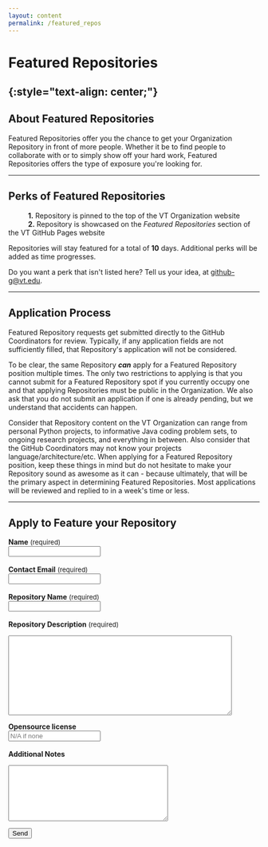 ```yaml
---
layout: content
permalink: /featured_repos
---
```


# **Featured Repositories**
{:style="text-align: center;"}  
---

## **About Featured Repositories**  

Featured Repositories offer you the chance to get your Organization Repository in front of more people. Whether it be to find people to collaborate with or to simply show off your hard work, Featured Repositories offers the type of exposure you're looking for.  

---  

## **Perks of Featured Repositories**  
&nbsp;&nbsp;&nbsp;&nbsp;&nbsp;&nbsp;&nbsp;&nbsp;&nbsp;&nbsp;**1.** Repository is pinned to the top of the VT Organization website  
&nbsp;&nbsp;&nbsp;&nbsp;&nbsp;&nbsp;&nbsp;&nbsp;&nbsp;&nbsp;**2.** Repository is showcased on the *Featured Repositories* section of the VT GitHub Pages website  

Repositories will stay featured for a total of **10** days. Additional perks will be added as time progresses.  

Do you want a perk that isn't listed here? Tell us your idea, at <github-g@vt.edu>.

---  

## **Application Process**  
Featured Repository requests get submitted directly to the GitHub Coordinators for review. Typically, if any application fields are not sufficiently filled, that Repository's application will not be considered.  

To be clear, the same Repository ***can*** apply for a Featured Repository position multiple times. The only two restrictions to applying is that you cannot submit for a Featured Repository spot if you currently occupy one and that applying Repositories must be public in the Organization. We also ask that you do not submit an application if one is already pending, but we understand that accidents can happen.  

Consider that Repository content on the VT Organization can range from personal Python projects, to informative Java coding problem sets, to ongoing research projects, and everything in between. Also consider that the GitHub Coordinators may not know your projects language/architecture/etc. When applying for a Featured Repository position, keep these things in mind but do not hesitate to make your Repository sound as awesome as it can - because ultimately, that will be the primary aspect in determining Featured Repositories. Most applications will be reviewed and replied to in a week's time or less.  

---  

## **Apply to Feature your Repository**

<b>Name</b> <font size="2.5rem"> (required) </font><br>
<input class="rounded" name="name" placeholder="" id="name_field"><br><br>
<b>Contact Email</b> <font size="2.5rem"> (required) </font><br>
<input class="rounded" name="contact_email" placeholder="" id="email_field"><br><br>
<b>Repository Name</b> <font size="2.5rem"> (required) </font><br>
<input class="rounded" name="name" placeholder="" id="repository_field"><br><br>
<b>Repository Description</b><font size="2.5rem"> (required)</font>
<textarea class="rounded" rows="4" cols="40" name="description" id="description_field" placeholder="" style="min-height:10rem;min-width:28rem"></textarea>
<b>Opensource license</b><br>
<input class="rounded" name="license" placeholder="N/A if none" id="license_field"><br><br>
<b>Additional Notes</b>
<textarea class="rounded" rows="4" cols="40" name="description" id="notes_field" placeholder="" style="min-height:7rem;min-width:16rem;width:20rem;"></textarea>
<!-- <div class="g-recaptcha" data-sitekey="6LcKlhcUAAAAAACUoRI5vsV3194GDQAMscIP_bC3" disabled></div><br> -->
<input type="submit" value="Send" onclick="sendFeaturedReq()"><br><br>
<a style="text-decoration: none" class="" name="req_message" id="req_message"></a><br>

<script
  src="https://code.jquery.com/jquery-3.1.1.min.js"
  integrity="sha256-hVVnYaiADRTO2PzUGmuLJr8BLUSjGIZsDYGmIJLv2b8="
  crossorigin="anonymous"></script>

<script type="text/javascript" src="assets/javascript/sendFunction.js"></script>
<script type="text/javascript" src="assets/javascript/verifyFields.js"></script>